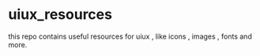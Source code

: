 # uiux_resources
this repo contains useful resources for uiux , like icons , images , fonts and more.

